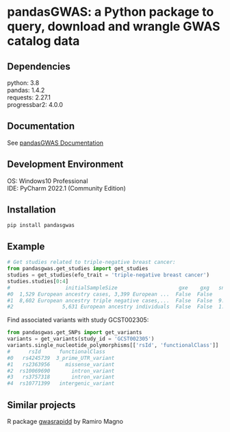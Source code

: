# pandasGWAS: a Python package to query, download and wrangle GWAS catalog data
## Dependencies
python: 3.8  
pandas: 1.4.2  
requests: 2.27.1  
progressbar2: 4.0.0
## Documentation
See [pandasGWAS Documentation](https://caotianze.github.io/pandasgwas/)
## Development Environment
OS: Windows10 Professional  
IDE: PyCharm 2022.1 (Community Edition)
## Installation
`pip install pandasgwas`
## Example
```Python
# Get studies related to triple-negative breast cancer:
from pandasgwas.get_studies import get_studies
studies = get_studies(efo_trait = 'triple-negative breast cancer')
studies.studies[0:4]
#                  initialSampleSize                    gxe    gxg   snpCount  qualifier  imputed  pooled studyDesignComment  accessionId   fullPvalueSet  userRequested            platforms                                ancestries                                   genotypingTechnologies                             replicationSampleSize                                diseaseTrait.trait                 publicationInfo.pubmedId publicationInfo.publicationDate publicationInfo.publication               publicationInfo.title                publicationInfo.author.fullname publicationInfo.author.orcid
#0  1,529 European ancestry cases, 3,399 European ...  False  False        NaN    None     True     False        None           GCST002305      False          False      [{'manufacturer': 'Illumina'}]  [{'type': 'replication', 'numberOfIndividuals'...  [{'genotypingTechnology': 'Genome-wide genotyp...  2,148 European ancestry cases, 1,309 European ...  Breast cancer (estrogen-receptor negative, pro...         24325915                    2013-12-09                    Carcinogenesis      Genome-wide association study identifies 25 kn...           Purrington KS              0000-0002-5710-1692    
#1  8,602 European ancestry triple negative cases,...  False  False  9.700e+06       ~     True     False        None           GCST010100      False           True      [{'manufacturer': 'Illumina'}]  [{'type': 'initial', 'numberOfIndividuals': 11...  [{'genotypingTechnology': 'Genome-wide genotyp...                                                 NA  Breast cancer (estrogen-receptor negative, pro...         32424353                    2020-05-18                         Nat Genet      Genome-wide association study identifies 32 no...                 Zhang H                             None    
#2                5,631 European ancestry individuals  False  False  1.000e+07    None     True     False        None         GCST90029052      False          False                                  []  [{'type': 'initial', 'numberOfIndividuals': 56...  [{'genotypingTechnology': 'Genome-wide genotyp...                                                 NA  15-year breast cancer-specific survival (ER ne...         34407845                    2021-08-18                 Breast Cancer Res      Association of germline genetic variants with ...                 Morra A                             None
```
Find associated variants with study GCST002305:
```Python
from pandasgwas.get_SNPs import get_variants
variants = get_variants(study_id = 'GCST002305')
variants.single_nucleotide_polymorphisms[['rsId', 'functionalClass']]
#      rsId      functionalClass   
#0   rs4245739  3_prime_UTR_variant
#1   rs2363956     missense_variant
#2  rs10069690       intron_variant
#3   rs3757318       intron_variant
#4  rs10771399   intergenic_variant
```
## Similar projects
R package [gwasrapidd](https://github.com/ramiromagno/gwasrapidd) by Ramiro Magno